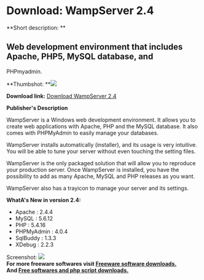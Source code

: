 # Download: WampServer 2.4

**Short description: **

## Web development environment that includes Apache, PHP5, MySQL database, and
PHPmyadmin.

  
**Thumbshot: **![](http://www.freewarefiles.com/screenshot/wamp5_md.gif)   
  
**Download link:** [Download WampServer 2.4](http://freesoftwares.boysofts.com/WampServer_program_17314.html)  
  

**Publisher's Description**  
  

WampServer is a Windows web development environment. It allows you to create
web applications with Apache, PHP and the MySQL database. It also comes with
PHPMyAdmin to easily manage your databases.

WampServer installs automatically (installer), and its usage is very
intuitive. You will be able to tune your server without even touching the
setting files.

WampServer is the only packaged solution that will allow you to reproduce your
production server. Once WampServer is installed, you have the possibility to
add as many Apache, MySQL and PHP releases as you want.

WampServer also has a trayicon to manage your server and its settings.

**WhatA's New in version 2.4:**

  * Apache : 2.4.4 
  * MySQL : 5.6.12 
  * PHP : 5.4.16 
  * PHPMyAdmin : 4.0.4 
  * SqlBuddy : 1.3.3 
  * XDebug : 2.2.3 

  
  
Screenshot: ![](http://www.freewarefiles.com/screenshot/wamp5.gif)  
**For more freeware softwares visit [Freeware software downloads.](http://freesoftwares.boysofts.com/)**   
**And [Free softwares and php script downloads.](http://www.boysofts.com/)**


